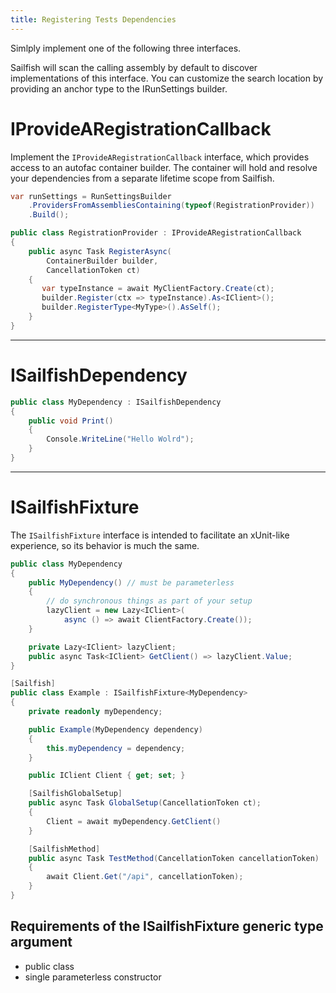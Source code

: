 ```yaml
---
title: Registering Tests Dependencies
---
```

Simlply implement one of the following three interfaces.

Sailfish will scan the calling assembly by default to discover implementations of this interface. You can customize the search location by providing an anchor type to the IRunSettings builder.

# IProvideARegistrationCallback

Implement the `IProvideARegistrationCallback` interface, which provides access to an autofac container builder. The container will hold and resolve your dependencies from a separate lifetime scope from Sailfish.

```csharp
var runSettings = RunSettingsBuilder
    .ProvidersFromAssembliesContaining(typeof(RegistrationProvider))
    .Build();

public class RegistrationProvider : IProvideARegistrationCallback
{
    public async Task RegisterAsync(
        ContainerBuilder builder,
        CancellationToken ct)
    {
       var typeInstance = await MyClientFactory.Create(ct);
       builder.Register(ctx => typeInstance).As<IClient>();
       builder.RegisterType<MyType>().AsSelf();
    }
}
```
---

# ISailfishDependency

```csharp
public class MyDependency : ISailfishDependency
{
    public void Print()
    {
        Console.WriteLine("Hello Wolrd");
    }
}
```
---

# ISailfishFixture

The `ISailfishFixture` interface is intended to facilitate an xUnit-like experience, so its behavior is much the same.

```csharp
public class MyDependency
{
    public MyDependency() // must be parameterless
    {
        // do synchronous things as part of your setup
        lazyClient = new Lazy<IClient>(
            async () => await ClientFactory.Create());
    }

    private Lazy<IClient> lazyClient;
    public async Task<IClient> GetClient() => lazyClient.Value;
}

[Sailfish]
public class Example : ISailfishFixture<MyDependency>
{
    private readonly myDependency;

    public Example(MyDependency dependency)
    {
        this.myDependency = dependency;
    }

    public IClient Client { get; set; }

    [SailfishGlobalSetup]
    public async Task GlobalSetup(CancellationToken ct);
    {
        Client = await myDependency.GetClient()
    }

    [SailfishMethod]
    public async Task TestMethod(CancellationToken cancellationToken)
    {
        await Client.Get("/api", cancellationToken);
    }
}
```

## Requirements of the ISailfishFixture generic type argument

 - public class
 - single parameterless constructor
